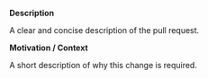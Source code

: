 **Description**

A clear and concise description of the pull request.

**Motivation / Context**

A short description of why this change is required.
